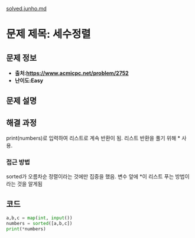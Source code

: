 [solved.junho.md](https://github.com/user-attachments/files/22254996/solved.junho.md)
# 문제 제목: 세수정렬

## 문제 정보
- **출처:https://www.acmicpc.net/problem/2752**
- **난이도:Easy** 

## 문제 설명
<!-- 동규는 세수를 하다가 정렬이 하고 싶어졌다.
정수 세 개를 생각한 뒤에, 이를 오름차순으로 정렬하고 싶어졌다.
정수 세 개가 주어졌을 때, 가장 작은 수, 그 다음 수, 가장 큰 수를 출력하는 프로그램을 작성하시오. -->

## 해결 과정
print(numbers)로 입력하여 리스트로 계속 반환이 됨.
리스트 반환을 풀기 위해 * 사용.

### 접근 방법
sorted가 오름차순 정렬이라는 것에만 집중을 했음.
변수 앞에 *이 리스트 푸는 방법이라는 것을 알게됨

## 코드
```python
a,b,c = map(int, input())
numbers = sorted([a,b,c])
print(*numbers)
